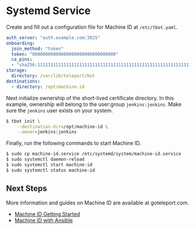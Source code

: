 # Systemd Service

Create and fill out a configuration file for Machine ID at `/etc/tbot.yaml`.

```yaml
auth_server: "auth.example.com:3025"
onboarding:
  join_method: "token"
  token: "00000000000000000000000000000000"
  ca_pins:
  - "sha256:1111111111111111111111111111111111111111111111111111111111111111"
storage:
  directory: /var/lib/teleport/bot
destinations:
  - directory: /opt/machine-id
```

Next initialize ownership of the short-lived certificate directory. In this
example, ownership will belong to the user:group `jenkins:jenkins`. Make sure
the `jenkins` user exists on your system.

```bash
$ tbot init \
    --destination-dir=/opt/machine-id \
    --owner=jenkins:jenkins
```

Finally, run the following commands to start Machine ID.

```bash
$ sudo cp machine-id.service /etc/systemd/system/machine-id.service
$ sudo systemctl daemon-reload
$ sudo systemctl start machine-id
$ sudo systemctl status machine-id
```

## Next Steps

More information and guides on Machine ID are available at goteleport.com.

* [Machine ID Getting Started](https://goteleport.com/docs/machine-id/getting-started/)
* [Machine ID with Ansible](https://goteleport.com/docs/machine-id/guides/ansible/)
